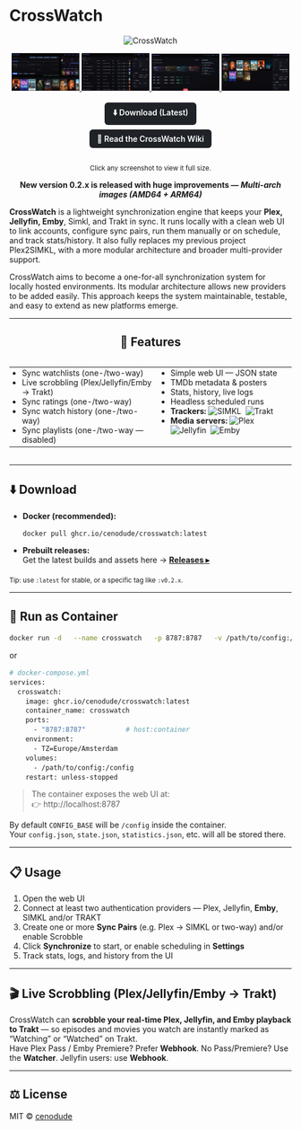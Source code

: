 # CrossWatch

<!-- Logo centered -->
<p align="center">
  <img src="images/CrossWatch.png" alt="CrossWatch" width="480">
</p>

<!-- Click-to-zoom screenshots (links to full size) -->
<p align="center">
  <a href="images/screenshot1.jpg">
    <img src="images/screenshot1.jpg" alt="CrossWatch — Screenshot 1" width="24%">
  </a>
  <a href="images/screenshot2.jpg">
    <img src="images/screenshot2.jpg" alt="CrossWatch — Screenshot 2" width="24%">
  </a>
  <a href="images/screenshot3.jpg">
    <img src="images/screenshot3.jpg" alt="CrossWatch — Screenshot 3" width="24%">
  </a>
  <a href="images/screenshot4.jpg">
    <img src="images/screenshot4.jpg" alt="CrossWatch — Screenshot 4" width="24%">
  </a>
</p>

<!-- Download + Wiki buttons -->
<div align="center" style="margin: 6px 0 18px;">
  <a href="https://github.com/cenodude/CrossWatch/releases/latest"
     target="_blank" rel="noopener noreferrer"
     style="display:inline-block;margin:4px 6px;padding:8px 14px;border-radius:6px;background:#1f2328;color:#fff;text-decoration:none;font-weight:600;">
    ⬇️ Download (Latest)
  </a>
  <br>
  <a href="https://github.com/cenodude/CrossWatch/wiki"
     target="_blank" rel="noopener noreferrer"
     style="display:inline-block;margin:4px 6px;padding:8px 14px;border-radius:6px;background:#1f2328;color:#fff;text-decoration:none;font-weight:600;">
    📘 Read the CrossWatch Wiki
  </a>
</div>

<p align="center"><sub>Click any screenshot to view it full size.</sub></p>

<p align="center"><b>New version 0.2.x is released with huge improvements — <i>Multi-arch images (AMD64 + ARM64)</i></b></p>

**CrossWatch** is a lightweight synchronization engine that keeps your **Plex, Jellyfin, Emby**, Simkl, and Trakt in sync. It runs locally with a clean web UI to link accounts, configure sync pairs, run them manually or on schedule, and track stats/history. It also fully replaces my previous project Plex2SIMKL, with a more modular architecture and broader multi-provider support.

CrossWatch aims to become a one-for-all synchronization system for locally hosted environments. Its modular architecture allows new providers to be added easily. This approach keeps the system maintainable, testable, and easy to extend as new platforms emerge.

---

<h2 align="center">🚀 Features</h2>

<div align="center">
  <table style="display:inline-block;text-align:left;">
    <tr>
      <td valign="top">
        <ul style="margin:0;padding-left:1.1em">
          <li>Sync watchlists (one-/two-way)</li>
          <li>Live scrobbling (Plex/Jellyfin/Emby → Trakt)</li>
          <li>Sync ratings (one-/two-way)</li>
          <li>Sync watch history (one-/two-way)</li>
          <li>Sync playlists (one-/two-way — disabled)</li>
        </ul>
      </td>
      <td valign="top">
        <ul style="margin:0;padding-left:1.1em">
          <li>Simple web UI — JSON state</li>
          <li>TMDb metadata & posters</li>
          <li>Stats, history, live logs</li>
          <li>Headless scheduled runs</li>
          <li><strong>Trackers:</strong>
            <img alt="SIMKL" src="https://img.shields.io/badge/SIMKL-0AAEEF?labelColor=1f2328" />
            &nbsp;<img alt="Trakt" src="https://img.shields.io/badge/Trakt-ED1C24?logo=trakt&logoColor=white&labelColor=1f2328" />
          </li>
          <li><strong>Media servers:</strong>
            <img alt="Plex" src="https://img.shields.io/badge/Plex-FFA620?logo=plex&logoColor=black&labelColor=1f2328" />
            &nbsp;<img alt="Jellyfin" src="https://img.shields.io/badge/Jellyfin-946AD9?logo=jellyfin&logoColor=white&labelColor=1f2328" />
            &nbsp;<img alt="Emby" src="https://img.shields.io/badge/Emby-52B54B?logo=emby&logoColor=white&labelColor=1f2328" />
          </li>
        </ul>
      </td>
    </tr>
  </table>
</div>

---

## ⬇️ Download

- **Docker (recommended):**
  ```bash
  docker pull ghcr.io/cenodude/crosswatch:latest
  ```
- **Prebuilt releases:**  
  Get the latest builds and assets here → **[Releases ▸](https://github.com/cenodude/CrossWatch/releases/latest)**

<sub>Tip: use <code>:latest</code> for stable, or a specific tag like <code>:v0.2.x</code>.</sub>

---

## 🐳 Run as Container

```bash
docker run -d   --name crosswatch   -p 8787:8787   -v /path/to/config:/config   -e TZ=Europe/Amsterdam   ghcr.io/cenodude/crosswatch:latest
```

or

```bash
# docker-compose.yml
services:
  crosswatch:
    image: ghcr.io/cenodude/crosswatch:latest
    container_name: crosswatch
    ports:
      - "8787:8787"          # host:container
    environment:
      - TZ=Europe/Amsterdam
    volumes:
      - /path/to/config:/config
    restart: unless-stopped
```

> The container exposes the web UI at:  
> 👉 http://localhost:8787

By default <code>CONFIG_BASE</code> will be <code>/config</code> inside the container.  
Your <code>config.json</code>, <code>state.json</code>, <code>statistics.json</code>, etc. will all be stored there.

---

## 📋 Usage

1. Open the web UI  
2. Connect at least two authentication providers — Plex, Jellyfin, <b>Emby</b>, SIMKL and/or TRAKT  
3. Create one or more <b>Sync Pairs</b> (e.g. Plex → SIMKL or two-way) and/or enable Scrobble  
4. Click <b>Synchronize</b> to start, or enable scheduling in <b>Settings</b>  
5. Track stats, logs, and history from the UI

---

## 🎬 Live Scrobbling (Plex/Jellyfin/Emby → Trakt)

CrossWatch can <b>scrobble your real-time Plex, Jellyfin, and Emby playback to Trakt</b> — so episodes and movies you watch are instantly marked as “Watching” or “Watched” on Trakt.  
Have Plex Pass / Emby Premiere? Prefer <b>Webhook</b>. No Pass/Premiere? Use the <b>Watcher</b>. Jellyfin users: use <b>Webhook</b>.

---

## ⚖️ License

MIT © <a href="https://github.com/cenodude">cenodude</a>
